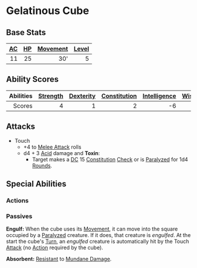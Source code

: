 # Gelatinous Cube

## Base Stats

| [AC](../../../Player%20Characters/Derived%20Statistics/Armor%20Class.md) | [HP](../../../Player%20Characters/Derived%20Statistics/Health%20Points.md) | [Movement](../../../Game%20Procedures/Movement.md) | [Level](../../../Player%20Characters/Derived%20Statistics/Level.md) |
| -----------------------------------------------------------------------: | -------------------------------------------------------------------------: | -------------------------------------------------: | ------------------------------------------------------------------: |
|                                                                       11 |                                                                         25 |                                                30' |                                                                   5 |

## Ability Scores

| Abilities | [Strength](../../../Player%20Characters/Chosen%20Statistics/Strength.md) | [Dexterity](../../../Player%20Characters/Chosen%20Statistics/Dexterity.md) | [Constitution](../../../Player%20Characters/Chosen%20Statistics/Constitution.md) | [Intelligence](../../../Player%20Characters/Chosen%20Statistics/Intelligence.md) | [Wisdom](../../../Player%20Characters/Chosen%20Statistics/Wisdom.md)<br> | [Charisma](../../../Player%20Characters/Chosen%20Statistics/Charisma.md)<br> |
| --------: | -----------------------------------------------------------------------: | -------------------------------------------------------------------------: | -------------------------------------------------------------------------------: | -------------------------------------------------------------------------------: | -----------------------------------------------------------------------: | ---------------------------------------------------------------------------: |
|    Scores |                                                                        4 |                                                                          1 |                                                                                2 |                                                                               -6 |                                                                        2 |                                                                           -4 |

## Attacks

- Touch
	- +4 to [Melee Attack](../../../Game%20Procedures/Melee%20Attack.md) rolls
	- d4 + 3 [Acid](../../../Damage%20Types/Acid.md) damage and **Toxin**:
		- Target makes a [DC](../../../Game%20Procedures/DC.md) 15 [Constitution](../../../Player%20Characters/Chosen%20Statistics/Constitution.md) [Check](../../../Game%20Procedures/Check.md) or is [Paralyzed](../../../Conditions/Paralyzed.md) for 1d4 [Rounds](../../../Game%20Procedures/Round.md).

## Special Abilities

### Actions

### Passives

**Engulf:** When the cube uses its [Movement](../../../Game%20Procedures/Movement.md), it can move into the square occupied by a [Paralyzed](../../../Conditions/Paralyzed.md) creature. If it does, that creature is *engulfed*. At the start the cube's [Turn](../../../Game%20Procedures/Turn.md), an *engulfed* creature is automatically hit by the Touch [Attack](../../../Game%20Procedures/Attack.md) (no [Action](../../../Game%20Procedures/Action.md) required by the cube).

**Absorbent:** [Resistant](../../../Conditions/Resistant.md) to [Mundane Damage](../../../Damage%20Types/Mundane%20Damage.md).

